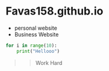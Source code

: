 # Favas158.github.io
- personal website
- Business Website

```python
for i in range(10):
    print("Hellooo")

```

>> Work Hard

